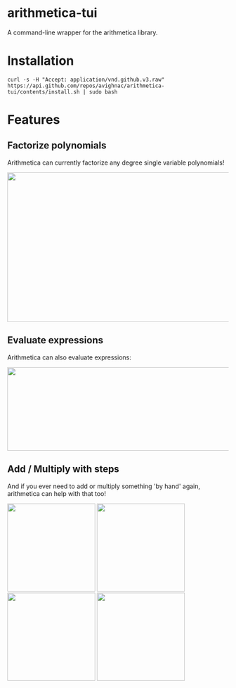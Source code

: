 # arithmetica-tui
A command-line wrapper for the arithmetica library.

# Installation
```
curl -s -H "Accept: application/vnd.github.v3.raw" https://api.github.com/repos/avighnac/arithmetica-tui/contents/install.sh | sudo bash
```
# Features
## Factorize polynomials
Arithmetica can currently factorize any degree single variable polynomials!

<div align='center'>
  <img width="790" height="340" src='https://github.com/avighnac/arithmetica-tui/assets/74564976/e3f5f842-629c-4e67-9201-6c76a69d4cef'>
</div>

## Evaluate expressions
Arithmetica can also evaluate expressions:

<div align='center'>
  <img width="790" height="190" src='https://github.com/avighnac/arithmetica-tui/assets/74564976/5fc0e511-7869-4329-9462-5de9e73b8921'>
</div>

## Add / Multiply with steps
And if you ever need to add or multiply something 'by hand' again, arithmetica can help with that too!

<div align='left'>
  <img width="auto" height="200" src='https://github.com/avighnac/arithmetica-tui/assets/74564976/e9901a79-3ec1-45c0-8865-8acbe0dca4d3'>
  <img width="auto" height="200" src='https://github.com/avighnac/arithmetica-tui/assets/74564976/ffed3e6a-d253-445b-b35f-5b6046512f08'>
</div>

<div align='rught'>
  <img width="auto" height="200" src='https://github.com/avighnac/arithmetica-tui/assets/74564976/5a5f56fa-ff49-468c-983a-98395bbdf84e'>
  <img width="auto" height="200" src='https://github.com/avighnac/arithmetica-tui/assets/74564976/2ea3fcc6-4e03-4ca6-82b2-9637bebe893c'>
</div>

